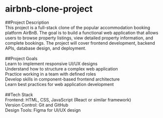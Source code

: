 # airbnb-clone-project

##Project Description<br/>
This project is a full-stack clone of the popular accommodation booking platform AirBnB. The goal is to build a functional web application that allows users to browse property listings, view detailed property information, and complete bookings. The project will cover frontend development, backend APIs, database design, and deployment.<br/>
<br/>
##Project Goals<br/>
Learn to implement responsive UI/UX designs<br/>
Understand how to structure a complex web application<br/>
Practice working in a team with defined roles<br/>
Develop skills in component-based frontend architecture<br/>
Learn best practices for web application development<br/>
<br/>
##Tech Stack<br/>
Frontend: HTML, CSS, JavaScript (React or similar framework)<br/>
Version Control: Git and GitHub<br/>
Design Tools: Figma for UI/UX design<br/>

